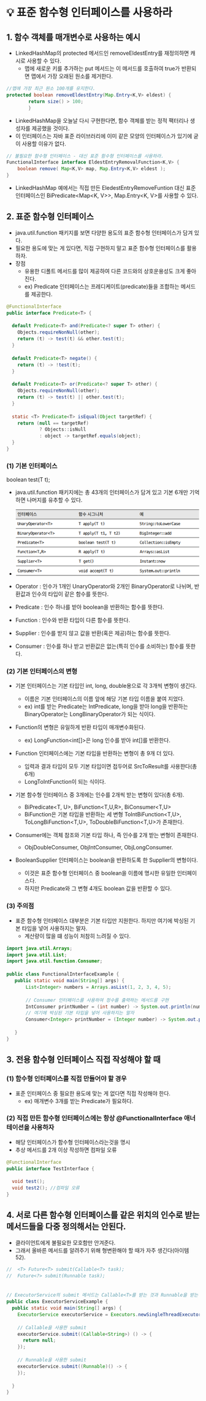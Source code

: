 # 💡 표준 함수형 인터페이스를 사용하라


## 1. 함수 객체를 매개변수로 사용하는 예시
* LinkedHashMap의 protected 메서드인 removeEldestEntry를 재정의하면 캐시로 사용할 수 있다.
  * 맵에 새로운 키를 추가하는 put 메서드는 이 메서드를 호출하여 true가 반환되면 맵에서 가장 오래된 원소를 제거한다.
```java
//맵에 가장 최근 원소 100개를 유지한다.
protected boolean removeEldestEntry(Map.Entry<K,V> eldest) {
        return size() > 100;
        }
```
* LinkedHashMap을 오늘날 다시 구현한다면, 함수 객체를 받는 정적 팩터리나 생성자를 제공했을 것이다.
* 이 인터페이스는 자바 표준 라이브러리에 이미 같은 모양의 인터페이스가 있기에 굳이 사용할 이유가 없다.
```java
// 불필요한 함수형 인터페이스 - 대신 표준 함수형 인터페이스를 사용하라.  
FunctionalInterface interface EldestEntryRemovalFunction<K,V> { 
    boolean remove( Map<K,V> map, Map.Entry<K,V> eldest ); 
}
```
- LinkedHashMap 예에서는 직접 만든 EledestEntryRemoveFuntion 대신 표준 인터페이스인 BiPredicate<Map<K, V>>, Map.Entry<K, V>를 사용할 수 있다.


## 2. 표준 함수형 인터페이스
- java.util.function 패키지를 보면 다양한 용도의 표준 함수형 인터페이스가 담겨 있다.
- 필요한 용도에 맞는 게 있다면, 직접 구현하지 말고 표준 함수형 인터페이스를 활용하자.
- 장점
  - 유용한 디폴트 메서드를 많이 제공하여 다른 코드와의 상호운용성도 크게 좋아진다.
  - ex) Predicate 인터페이스는 프레디케이트(predicate)들을 조합하는 메서드를 제공한다.
```java
@FunctionalInterface
public interface Predicate<T> {

  default Predicate<T> and(Predicate<? super T> other) {
    Objects.requireNonNull(other);
    return (t) -> test(t) && other.test(t);
  }

  default Predicate<T> negate() {
    return (t) -> !test(t);
  }

  default Predicate<T> or(Predicate<? super T> other) {
    Objects.requireNonNull(other);
    return (t) -> test(t) || other.test(t);
  }

  static <T> Predicate<T> isEqual(Object targetRef) {
    return (null == targetRef)
            ? Objects::isNull
            : object -> targetRef.equals(object);
  }
}
```
  
### (1) 기본 인터페이스
boolean test(T t);
- java.util.function 패키지에는 총 43개의 인터페이스가 담겨 있고 기본 6개만 기억하면 나머지를 유추할 수 있다.
- ![img.png](img.png)

- Operator : 인수가 1개인 UnaryOperator와 2개인 BinaryOperator로 나뉘며, 반환값과 인수의 타입이 같은 함수를 뜻한다.
- Predicate : 인수 하나를 받아 boolean을 반환하는 함수를 뜻한다.
- Function : 인수와 반환 타입이 다른 함수를 뜻한다.
- Supplier : 인수를 받지 않고 값을 반환(혹은 제공)하는 함수를 뜻한다.
- Consumer : 인수를 하나 받고 반환값은 없는(특히 인수를 소비하는) 함수를 뜻한다.

### (2) 기본 인터페이스의 변형
- 기본 인터페이스는 기본 타입인 int, long, double용으로 각 3개씩 변형이 생긴다.
  - 이름은 기본 인터페이스의 이름 앞에 해당 기본 타입 이름을 붙여 지었다.
  - ex) int를 받는 Predicate는 IntPredicate, long을 받아 long을 반환하는 BinaryOperator는 LongBinaryOperator가 되는 식이다.

- Function의 변형은 유일하게 반환 타입이 매개변수화된다.
  - ex) LongFunction<int[]>은 long 인수를 받아 int[]를 반환한다.
- Function 인터페이스에는 기본 타입을 반환하는 변형이 총 9개 더 있다.
  - 입력과 결과 타입이 모두 기본 타입이면 접두어로 SrcToResult를 사용한다(총 6개)
  - LongToIntFunction이 되는 식이다.

- 기본 함수형 인터페이스 중 3개에는 인수를 2개씩 받는 변형이 있다(총 6개).
  - BiPredicate<T, U>, BiFunction<T,U,R>, BiConsumer<T,U>
  - BiFunction은 기본 타입을 반환하는 세 변형 ToIntBiFunction<T,U>, ToLongBiFunction<T,U>, ToDoubleBiFunction<T,U>가 존재한다.

- Consumer에는 객체 참조와 기본 타입 하나, 즉 인수를 2개 받는 변형이 존재한다.
  - ObjDoubleConsumer<T>, ObjIntConsumer<T>, ObjLongConsumer<T>.

- BooleanSupplier 인터페이스는 boolean을 반환하도록 한 Supplier의 변형이다.
  - 이것은 표준 함수형 인터페이스 중 boolean을 이름에 명시한 유일한 인터페이스다.
  - 하지만 Predicate와 그 변형 4개도 boolean 값을 반환할 수 있다.
  
### (3) 주의점
- 표준 함수형 인터페이스 대부분은 기본 타입만 지원한다. 하지만 여기에 박싱된 기본 타입을 넣어 사용하지는 말자.
  - 계산량이 많을 떄 성능이 처참히 느려질 수 있다.
 ```java
import java.util.Arrays;
import java.util.List;
import java.util.function.Consumer;

public class FunctionalInterfaceExample {
    public static void main(String[] args) {
        List<Integer> numbers = Arrays.asList(1, 2, 3, 4, 5);
        
        // Consumer 인터페이스를 사용하여 정수를 출력하는 메서드를 구현
        IntConsumer printNumber = (int number) -> System.out.println(number);
        // 여기에 박싱된 기본 타입을 넣어 사용하지는 말자
        Consumer<Integer> printNumber = (Integer number) -> System.out.println(number);
    
    }
}
```
## 3. 전용 함수형 인터페이스 직접 작성해야 할 때

### (1) 함수형 인터페이스를 직접 만들어야 할 경우
- 표준 인터페이스 중 필요한 용도에 맞는 게 없다면 직접 작성해야 한다.
  - ex) 매개변수 3개를 받는 Predicate가 필요하다.
### (2) 직접 만든 함수형 인터페이스에는 항상 @FunctionalInterface 애너테이션을 사용하자
- 해당 인터페이스가 함수형 인터페이스라는것을 명시
- 추상 메서드를 2개 이상 작성하면 컴파일 오류
```java
@FunctionalInterface
public interface TestInterface {

  void test();
  void test2(); //컴파일 오류
}

```

## 4. 서로 다른 함수형 인터페이스를 같은 위치의 인수로 받는 메서드들을 다중 정의해서는 안된다.
- 클라이언트에게 불필요한 모호함만 안겨준다.
- 그래서 올바른 메서드를 알려주기 위해 형변환해야 할 때가 자주 생긴다(아이템 52).
```java
//  <T> Future<T> submit(Callable<T> task);
//  Future<?> submit(Runnable task);


// ExecutorService의 submit 메서드는 Callable<T>를 받는 것과 Runnable을 받는 것을 다중정의했다.
public class ExecutorServiceExample {
  public static void main(String[] args) {
    ExecutorService executorService = Executors.newSingleThreadExecutor();

    // Callable을 사용한 submit
    executorService.submit((Callable<String>) () -> {
      return null;
    });

    // Runnable을 사용한 submit
    executorService.submit((Runnable)() -> {
    });

  }
}
```